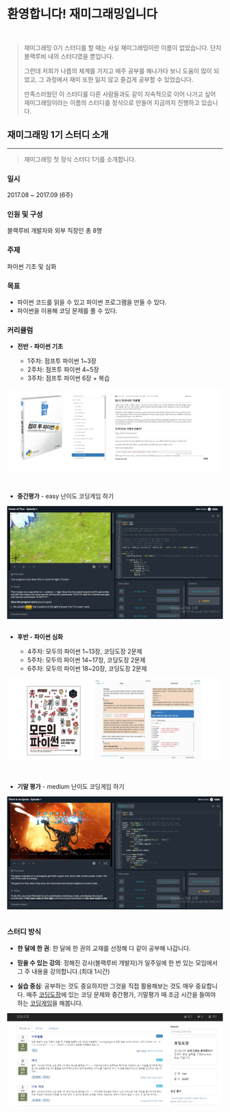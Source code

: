 # 환영합니다! 재미그래밍입니다

<br>

>재미그래밍 0기 스터디를 할 때는 사실 재미그래밍이란 이름이 없었습니다. 단지 블랙루비 내의 스터디였을 뿐입니다.
>
>그런데 저희가 나름의 체계를 가지고 매주 공부를 해나가다 보니 도움이 많이 되었고, 그 과정에서 재미 또한 잃지 않고 즐겁게 공부할 수 있었습니다.
>
>만족스러웠던 이 스터디를 다른 사람들과도 같이 지속적으로 이어 나가고 싶어 재미그래밍이라는 이름의 스터디를 정식으로 만들어 지금까지 진행하고 있습니다.

## 재미그래밍 1기 스터디 소개

- - -

>재미그래밍 첫 정식 스터디 1기를 소개합니다.

### 일시

2017.08 ~ 2017.09 (6주)

### 인원 및 구성

블랙루비 개발자와 외부 직장인 총 8명

### 주제

파이썬 기초 및 심화

### 목표

- 파이썬 코드를 읽을 수 있고 파이썬 프로그램을 만들 수 있다.
- 파이썬을 이용해 코딩 문제를 풀 수 있다.

### 커리큘럼

- __전반 - 파이썬 기초__

  - 1주차: 점프투 파이썬 1~3장
  - 2주차: 점프투 파이썬 4~5장
  - 3주차: 점프투 파이썬 6장 + 복습

![파이썬 기초 교재](/assets/python_basic.PNG)

<br>

- __중간평가__ - easy 난이도 코딩게임 하기

<img src="assets/middle_test.PNG" alt="easy 난이도 코딩게임" style="display: block; margin-right: auto; margin-left: auto; width: 700px;">

<br>

- __후반 - 파이썬 심화__

  - 4주차: 모두의 파이썬 1~13장, 코딩도장 2문제
  - 5주차: 모두의 파이썬 14~17장, 코딩도장 2문제
  - 6주차: 모두의 파이썬 18~20장, 코딩도장 2문제

![파이썬 심화 교재](/assets/python_advance.PNG)

<br>

- __기말 평가__ - medium 난이도 코딩게임 하기

<img src="assets/last_test.PNG" alt="medium 난이도 코딩게임" style="display: block; margin-right: auto; margin-left: auto; width: 700px;">

<br>

### 스터디 방식

- __한 달에 한 권__: 한 달에 한 권의 교재를 선정해 다 같이 공부해 나갑니다.

- __믿을 수 있는 강의__: 정해진 강사(블랙루비 개발자)가 일주일에 한 번 있는 모임에서 그 주 내용을 강의합니다.(최대 1시간)

- __실습 중심__: 공부하는 것도 중요하지만 그것을 직접 활용해보는 것도 매우 중요합니다. 매주 [코딩도장](http://codingdojang.com/)에 있는 코딩 문제와 중간평가, 기말평가 때 조금 시간을 들여야 하는 [코딩게임](https://www.codingame.com/star)을 해봅니다.

<img src="assets/codingdojang.PNG" alt="코딩도장" style="display: block; margin-right: auto; margin-left: auto; width: 700px;">
